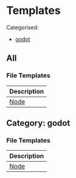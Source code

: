 # Templates

Categorised:

* [godot](#godot)

## All

### File Templates

| Description          |
|----------------------|
| [Node](File/Node.md) |

<a name="godot"></a>
## Category: godot

### File Templates

| Description          |
|----------------------|
| [Node](File/Node.md) |

